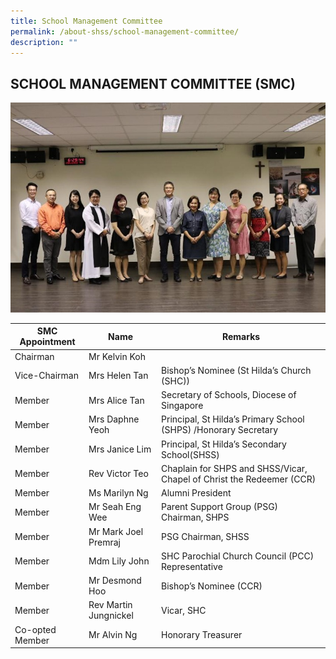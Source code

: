 ```yaml
---
title: School Management Committee
permalink: /about-shss/school-management-committee/
description: ""
---
```

SCHOOL MANAGEMENT COMMITTEE (SMC)
---------------------------
![](/images/SMC.jpg)

| SMC Appointment | Name | Remarks |
| -------- | -------- | -------- |
| Chairman     | Mr Kelvin Koh     |      |
| Vice-Chairman    | Mrs Helen Tan     | Bishop’s Nominee (St Hilda’s Church (SHC))     |
| Member    | Mrs Alice Tan     | Secretary of Schools, Diocese of Singapore     |
| Member     | Mrs Daphne Yeoh     | Principal, St Hilda’s Primary School (SHPS) /Honorary Secretary     |
| Member    | Mrs Janice Lim     | Principal, St Hilda’s Secondary School(SHSS)    |
| Member     | Rev Victor Teo | Chaplain for SHPS and SHSS/Vicar, Chapel of Christ the Redeemer (CCR)     |
| Member     |Ms Marilyn Ng     | Alumni President     |
| Member     | Mr Seah Eng Wee  | Parent Support Group (PSG) Chairman, SHPS     |
| Member     | Mr Mark Joel Premraj     | PSG Chairman, SHSS     |
| Member     | Mdm Lily John     | SHC Parochial Church Council (PCC) Representative    |
| Member     | Mr Desmond Hoo     | Bishop’s Nominee (CCR)     |
| Member     | Rev Martin Jungnickel     | Vicar, SHC     |
| Co-opted Member     | Mr Alvin Ng   | Honorary Treasurer     |